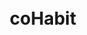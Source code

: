 <div style="display: flex; justify-content: center; align-items: center; height: 100vh;">
  <h1>coHabit</h1>
</div>
<img width="100%" alt="image" src="https://github.com/user-attachments/assets/c95a5da1-5b7f-4165-aaea-a856add5f69f">

**coHabit** is a modern, mobile-first application designed to help users find the perfect roommate. Think of it as Tinder, but for matching with suitable roommates instead of romantic partners. With its swipeable card interface, chat functionality, and map-based location preferences, coHabit ensures you connect with people who align with your living preferences.

---

## Features

### User Authentication
- Built-in authentication powered by `@clerk/clerk-expo`.
- User profiles managed dynamically based on Firebase data.

### Profile Setup
- Multi-step onboarding form to collect essential user details like:
  - Name, age, gender, and languages.
  - Occupation, personal introduction, and profile picture.
- Map interface for selecting preferred regions.

### Swipe and Match
- Swipeable card interface for user profiles.
- Matching system: connect when both users like each other.

### Chat and Notifications
- Real-time chat powered by Firebase Firestore.
- Push notifications for new messages using Expo Notifications.

### Map-Based Preferences
- Interactive map for users to set their preferred location.
- Draggable markers to fine-tune choices.

---

## Screens and Components
<div style="display: flex; justify-content: space-around; flex-wrap: wrap;">
  <img src="https://github.com/user-attachments/assets/e0de3d08-0c1b-44c2-91cc-b82e874d4cd2" width="150" />
  <img src="https://github.com/user-attachments/assets/50d52689-d003-4af5-9a14-67644d15887e" width="150" />
  <img src="https://github.com/user-attachments/assets/dbe41e5f-f65a-4370-affe-b899bb76f9a3" width="150" />
  <img src="https://github.com/user-attachments/assets/cfb570a0-b701-4a85-b17e-10bd07f27ad5" width="150" />
  <img src="https://github.com/user-attachments/assets/0be5b735-2438-49c6-a4c9-3fd9ac79ac88" width="150" />
  <img src="https://github.com/user-attachments/assets/e2e8a831-c987-4860-aa0a-85faf07cb50d" width="150" />
</div>


### 1. **HomeScreen**
- Swipeable card interface using `react-native-deck-swiper`.
- Displays user profile details like profile picture, bio, and occupation.

### 2. **Details Screen**
- A multi-step form for user profile completion.
- Dynamically fetches and saves data to Firebase.

### 3. **MapScreen**
- Integrated with `react-native-maps` to let users select a preferred roommate search area.
- Saves selected coordinates to Firebase.

### 4. **ChatScreen**
- Displays user matches.
- Includes real-time messaging and unread message count badges.

### 5. **Messages Screen**
- One-on-one chat with matches.
- Displays message history and allows users to send texts.

---

## Technology Stack

### Frontend
- **React Native** for UI development.
- **Expo Go** for streamlined development and testing.

### Backend
- **Firebase Firestore** for real-time database and chat management.
- **Firebase Authentication** for user login and profile handling.

### Notifications
- **Expo Notifications** for push notifications.

---

## 🙏 Acknowledgments

- **React Native** and **Expo** for simplifying cross-platform development.
- **Firebase** for backend services.
- **react-native-deck-swiper** for the intuitive swipeable interface.
